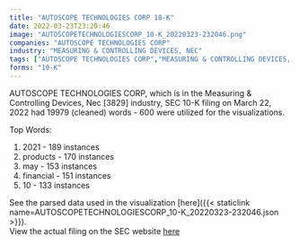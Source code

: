 ```yaml
---
title: "AUTOSCOPE TECHNOLOGIES CORP 10-K"
date: 2022-03-23T23:20:46
image: "AUTOSCOPETECHNOLOGIESCORP_10-K_20220323-232046.png"
companies: "AUTOSCOPE TECHNOLOGIES CORP"
industry: "MEASURING & CONTROLLING DEVICES, NEC"
tags: ["AUTOSCOPE TECHNOLOGIES CORP","MEASURING & CONTROLLING DEVICES, NEC","03-22-2022","10-K"]
forms: "10-K"
---
```

AUTOSCOPE TECHNOLOGIES CORP, which is in the Measuring & Controlling Devices, Nec [3829] industry, SEC 10-K filing on March 22, 2022 had 19979 (cleaned) words - 600 were utilized for the visualizations.

Top Words:
1. 2021 - 189 instances
2. products - 170 instances
3. may - 153 instances
4. financial - 151 instances
5. 10 - 133 instances


See the parsed data used in the visualization [here]({{< staticlink name=AUTOSCOPETECHNOLOGIESCORP_10-K_20220323-232046.json >}}).  
View the actual filing on the SEC website [here](https://www.sec.gov/Archives/edgar/data/943034/0000897101-22-000298.txt)